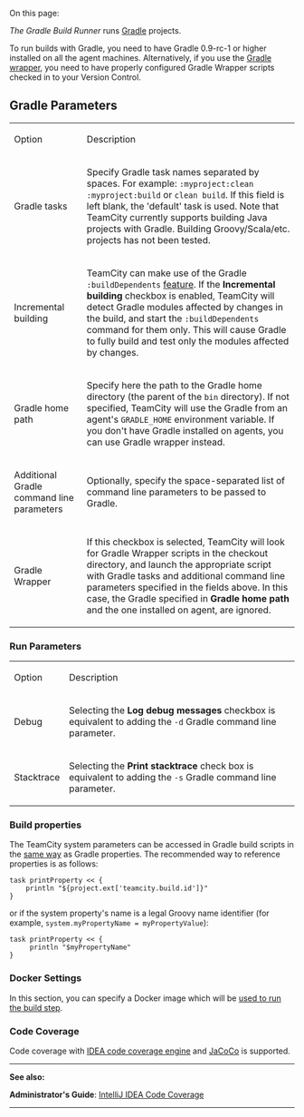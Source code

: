 [//]: # (title: Gradle)
[//]: # (auxiliary-id: Gradle)

On this page:

<tag-list of="chapter" mode="tree" depth="4"/>


_The Gradle Build Runner_ runs [Gradle](http://www.gradle.org) projects.

<note>

To run builds with Gradle, you need to have Gradle 0.9\-rc\-1 or higher installed on all the agent machines. Alternatively, if you use the [Gradle wrapper](https://docs.gradle.org/3.3/userguide/gradle_wrapper.html), you need to have properly configured Gradle Wrapper scripts checked in to your Version Control.
</note>


## Gradle Parameters

<table><tr>

<td>

Option


</td>

<td>

Description


</td></tr><tr>

<td>

Gradle tasks


</td>

<td>

Specify Gradle task names separated by spaces. For example: `:myproject:clean :myproject:build` or `clean build`. If this field is left blank, the 'default' task is used. Note that TeamCity currently supports building Java projects with Gradle. Building Groovy/Scala/etc. projects has not been tested.


</td></tr><tr>

<td>

Incremental building


</td>

<td>

TeamCity can make use of the Gradle `:buildDependents` [feature](http://www.gradle.org/docs/current/userguide/userguide_single.html#sec:multiproject_build_and_test). If the __Incremental building__ checkbox is enabled, TeamCity will detect Gradle modules affected by changes in the build, and start the `:buildDependents` command for them only. This will cause Gradle to fully build and test only the modules affected by changes.


</td></tr><tr>

<td>

Gradle home path


</td>

<td>

Specify here the path to the Gradle home directory (the parent of the `bin` directory). If not specified, TeamCity will use the Gradle from an agent's `GRADLE_HOME` environment variable. If you don't have Gradle installed on agents, you can use Gradle wrapper instead.


</td></tr><tr>

<td>

Additional Gradle command line parameters


</td>

<td>

Optionally, specify the space\-separated list of command line parameters to be passed to Gradle.


</td></tr><tr>

<td>

Gradle Wrapper


</td>

<td>

If this checkbox is selected, TeamCity will look for Gradle Wrapper scripts in the checkout directory, and launch the appropriate script with Gradle tasks and additional command line parameters specified in the fields above. In this case, the Gradle specified in __Gradle home path__ and the one installed on agent, are ignored.


</td></tr></table>

<anchor name="LaunchingParameters"/>

### Run Parameters
[//]: # (AltHead: LaunchingParameters cbr) 

<table><tr>

<td>

Option


</td>

<td>

Description


</td></tr><tr>

<td>

Debug


</td>

<td>

Selecting the __Log debug messages__ checkbox is equivalent to adding the `-d` Gradle command line parameter.


</td></tr><tr>

<td>

Stacktrace


</td>

<td>

Selecting the __Print stacktrace__ check box is equivalent to adding the `-s` Gradle command line parameter.


</td></tr></table>

<include src="ant.md" include-id="java-param"/>

### Build properties

The TeamCity system parameters can be accessed in Gradle build scripts in the [same way](upgrade-notes.md#Gradle%3A+Breaking+change+compared+to+9.1.2) as Gradle properties. The recommended way to reference properties is as follows:


```Shell
task printProperty << {
    println "${project.ext['teamcity.build.id']}"
}

```

or if the system property's name is a legal Groovy name identifier (for example, `system.myPropertyName = myPropertyValue`):


```Shell
task printProperty << {
     println "$myPropertyName"
}

```



### Docker Settings

In this section, you can specify a Docker image which will be [used to run the build step](docker-wrapper.md).

<anchor name="coverage"/>

### Code Coverage
[//]: # (AltHead: coverage)

Code coverage with [IDEA code coverage engine](intellij-idea.md) and [JaCoCo](jacoco.md) is supported.

__  __

__See also:__

__Administrator's Guide__: [IntelliJ IDEA Code Coverage](intellij-idea.md)

__ __